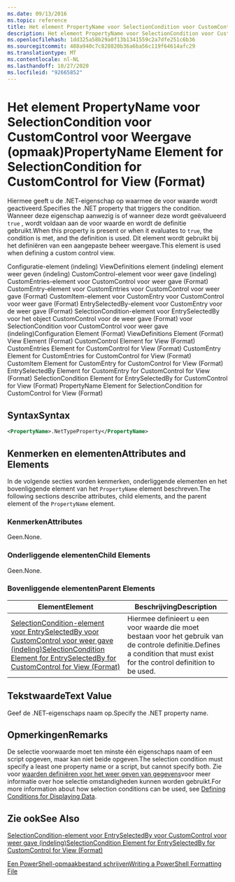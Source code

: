 ```yaml
---
ms.date: 09/13/2016
ms.topic: reference
title: Het element PropertyName voor SelectionCondition voor CustomControl voor Weergave (opmaak)
description: Het element PropertyName voor SelectionCondition voor CustomControl voor Weergave (opmaak)
ms.openlocfilehash: 1dd325a58b29a0f13b1341559c2a7dfe251c6b36
ms.sourcegitcommit: 488a940c7c828820b36a6ba56c119f64614afc29
ms.translationtype: MT
ms.contentlocale: nl-NL
ms.lasthandoff: 10/27/2020
ms.locfileid: "92665852"
---
```

# <a name="propertyname-element-for-selectioncondition-for-customcontrol-for-view-format"></a><span data-ttu-id="148a2-103">Het element PropertyName voor SelectionCondition voor CustomControl voor Weergave (opmaak)</span><span class="sxs-lookup"><span data-stu-id="148a2-103">PropertyName Element for SelectionCondition for CustomControl for View (Format)</span></span>

<span data-ttu-id="148a2-104">Hiermee geeft u de .NET-eigenschap op waarmee de voor waarde wordt geactiveerd.</span><span class="sxs-lookup"><span data-stu-id="148a2-104">Specifies the .NET property that triggers the condition.</span></span> <span data-ttu-id="148a2-105">Wanneer deze eigenschap aanwezig is of wanneer deze wordt geëvalueerd `true` , wordt voldaan aan de voor waarde en wordt de definitie gebruikt.</span><span class="sxs-lookup"><span data-stu-id="148a2-105">When this property is present or when it evaluates to `true`, the condition is met, and the definition is used.</span></span> <span data-ttu-id="148a2-106">Dit element wordt gebruikt bij het definiëren van een aangepaste beheer weergave.</span><span class="sxs-lookup"><span data-stu-id="148a2-106">This element is used when defining a custom control view.</span></span>

<span data-ttu-id="148a2-107">Configuratie-element (indeling) ViewDefinitions element (indeling) element weer geven (indeling) CustomControl-element voor weer gave (indeling) CustomEntries-element voor CustomControl voor weer gave (Format) CustomEntry-element voor CustomEntries voor CustomControl voor weer gave (Format) CustomItem-element voor CustomEntry voor CustomControl voor weer gave (Format) EntrySelectedBy-element voor CustomEntry voor de weer gave (Format) SelectionCondition-element voor EntrySelectedBy voor het object CustomControl voor de weer gave (Format) voor SelectionCondition voor CustomControl voor weer gave (indeling)</span><span class="sxs-lookup"><span data-stu-id="148a2-107">Configuration Element (Format) ViewDefinitions Element (Format) View Element (Format) CustomControl Element for View (Format) CustomEntries Element for CustomControl for View (Format) CustomEntry Element for CustomEntries for CustomControl for View (Format) CustomItem Element for CustomEntry for CustomControl for View (Format) EntrySelectedBy Element for CustomEntry for CustomControl for View (Format) SelectionCondition Element for EntrySelectedBy for CustomControl for View (Format) PropertyName Element for SelectionCondition for CustomControl for View (Format)</span></span>

## <a name="syntax"></a><span data-ttu-id="148a2-108">Syntax</span><span class="sxs-lookup"><span data-stu-id="148a2-108">Syntax</span></span>

```xml
<PropertyName>.NetTypeProperty</PropertyName>
```

## <a name="attributes-and-elements"></a><span data-ttu-id="148a2-109">Kenmerken en elementen</span><span class="sxs-lookup"><span data-stu-id="148a2-109">Attributes and Elements</span></span>

<span data-ttu-id="148a2-110">In de volgende secties worden kenmerken, onderliggende elementen en het bovenliggende element van het `PropertyName` element beschreven.</span><span class="sxs-lookup"><span data-stu-id="148a2-110">The following sections describe attributes, child elements, and the parent element of the `PropertyName` element.</span></span>

### <a name="attributes"></a><span data-ttu-id="148a2-111">Kenmerken</span><span class="sxs-lookup"><span data-stu-id="148a2-111">Attributes</span></span>

<span data-ttu-id="148a2-112">Geen.</span><span class="sxs-lookup"><span data-stu-id="148a2-112">None.</span></span>

### <a name="child-elements"></a><span data-ttu-id="148a2-113">Onderliggende elementen</span><span class="sxs-lookup"><span data-stu-id="148a2-113">Child Elements</span></span>

<span data-ttu-id="148a2-114">Geen.</span><span class="sxs-lookup"><span data-stu-id="148a2-114">None.</span></span>

### <a name="parent-elements"></a><span data-ttu-id="148a2-115">Bovenliggende elementen</span><span class="sxs-lookup"><span data-stu-id="148a2-115">Parent Elements</span></span>

|<span data-ttu-id="148a2-116">Element</span><span class="sxs-lookup"><span data-stu-id="148a2-116">Element</span></span>|<span data-ttu-id="148a2-117">Beschrijving</span><span class="sxs-lookup"><span data-stu-id="148a2-117">Description</span></span>|
|-------------|-----------------|
|[<span data-ttu-id="148a2-118">SelectionCondition-element voor EntrySelectedBy voor CustomControl voor weer gave (indeling)</span><span class="sxs-lookup"><span data-stu-id="148a2-118">SelectionCondition Element for EntrySelectedBy for CustomControl for View (Format)</span></span>](./selectioncondition-element-for-entryselectedby-for-customcontrol-format.md)|<span data-ttu-id="148a2-119">Hiermee definieert u een voor waarde die moet bestaan voor het gebruik van de controle definitie.</span><span class="sxs-lookup"><span data-stu-id="148a2-119">Defines a condition that must exist for the control definition to be used.</span></span>|

## <a name="text-value"></a><span data-ttu-id="148a2-120">Tekstwaarde</span><span class="sxs-lookup"><span data-stu-id="148a2-120">Text Value</span></span>

<span data-ttu-id="148a2-121">Geef de .NET-eigenschaps naam op.</span><span class="sxs-lookup"><span data-stu-id="148a2-121">Specify the .NET property name.</span></span>

## <a name="remarks"></a><span data-ttu-id="148a2-122">Opmerkingen</span><span class="sxs-lookup"><span data-stu-id="148a2-122">Remarks</span></span>

<span data-ttu-id="148a2-123">De selectie voorwaarde moet ten minste één eigenschaps naam of een script opgeven, maar kan niet beide opgeven.</span><span class="sxs-lookup"><span data-stu-id="148a2-123">The selection condition must specify a least one property name or a script, but cannot specify both.</span></span> <span data-ttu-id="148a2-124">Zie voor [waarden definiëren voor het weer geven van gegevens](./defining-conditions-for-displaying-data.md)voor meer informatie over hoe selectie omstandigheden kunnen worden gebruikt.</span><span class="sxs-lookup"><span data-stu-id="148a2-124">For more information about how selection conditions can be used, see [Defining Conditions for Displaying Data](./defining-conditions-for-displaying-data.md).</span></span>

## <a name="see-also"></a><span data-ttu-id="148a2-125">Zie ook</span><span class="sxs-lookup"><span data-stu-id="148a2-125">See Also</span></span>

[<span data-ttu-id="148a2-126">SelectionCondition-element voor EntrySelectedBy voor CustomControl voor weer gave (indeling)</span><span class="sxs-lookup"><span data-stu-id="148a2-126">SelectionCondition Element for EntrySelectedBy for CustomControl for View (Format)</span></span>](./selectioncondition-element-for-entryselectedby-for-customcontrol-format.md)

[<span data-ttu-id="148a2-127">Een PowerShell-opmaakbestand schrijven</span><span class="sxs-lookup"><span data-stu-id="148a2-127">Writing a PowerShell Formatting File</span></span>](./writing-a-powershell-formatting-file.md)

